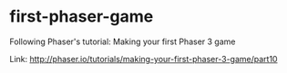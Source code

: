# first-phaser-game

Following Phaser's tutorial: Making your first Phaser 3 game

Link: http://phaser.io/tutorials/making-your-first-phaser-3-game/part10
